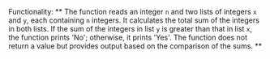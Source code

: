 Functionality: ** The function reads an integer `n` and two lists of integers `x` and `y`, each containing `n` integers. It calculates the total sum of the integers in both lists. If the sum of the integers in list `y` is greater than that in list `x`, the function prints 'No'; otherwise, it prints 'Yes'. The function does not return a value but provides output based on the comparison of the sums. **
